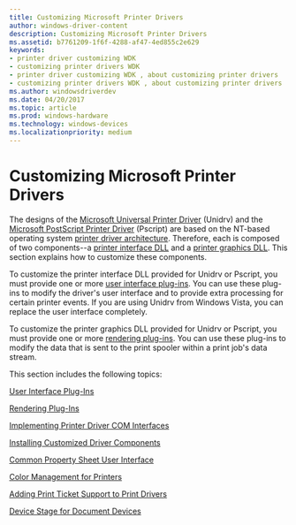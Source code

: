 ```yaml
---
title: Customizing Microsoft Printer Drivers
author: windows-driver-content
description: Customizing Microsoft Printer Drivers
ms.assetid: b7761209-1f6f-4288-af47-4ed855c2e629
keywords:
- printer driver customizing WDK
- customizing printer drivers WDK
- printer driver customizing WDK , about customizing printer drivers
- customizing printer drivers WDK , about customizing printer drivers
ms.author: windowsdriverdev
ms.date: 04/20/2017
ms.topic: article
ms.prod: windows-hardware
ms.technology: windows-devices
ms.localizationpriority: medium
---
```


# Customizing Microsoft Printer Drivers


The designs of the [Microsoft Universal Printer Driver](microsoft-universal-printer-driver.md) (Unidrv) and the [Microsoft PostScript Printer Driver](microsoft-postscript-printer-driver.md) (Pscript) are based on the NT-based operating system [printer driver architecture](printer-driver-architecture.md). Therefore, each is composed of two components--a [printer interface DLL](printer-interface-dll.md) and a [printer graphics DLL](printer-graphics-dll.md). This section explains how to customize these components.

To customize the printer interface DLL provided for Unidrv or Pscript, you must provide one or more [user interface plug-ins](user-interface-plug-ins.md). You can use these plug-ins to modify the driver's user interface and to provide extra processing for certain printer events. If you are using Unidrv from Windows Vista, you can replace the user interface completely.

To customize the printer graphics DLL provided for Unidrv or Pscript, you must provide one or more [rendering plug-ins](rendering-plug-ins.md). You can use these plug-ins to modify the data that is sent to the print spooler within a print job's data stream.

This section includes the following topics:

[User Interface Plug-Ins](user-interface-plug-ins.md)

[Rendering Plug-Ins](rendering-plug-ins.md)

[Implementing Printer Driver COM Interfaces](implementing-printer-driver-com-interfaces.md)

[Installing Customized Driver Components](installing-customized-driver-components.md)

[Common Property Sheet User Interface](common-property-sheet-user-interface.md)

[Color Management for Printers](color-management-for-printers.md)

[Adding Print Ticket Support to Print Drivers](adding-print-ticket-support-to-print-drivers.md)

[Device Stage for Document Devices](device-stage-for-document-devices.md)

 

 




